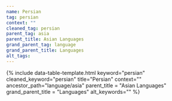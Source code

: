 ```yaml
---
name: Persian
tag: persian
context: ""
cleaned_tag: persian
parent_tag: asia
parent_title: Asian Languages
grand_parent_tag: language
grand_parent_title: Languages
alt_tags: 
---
```


{% include data-table-template.html 
  keyword="persian" 
  cleaned_keyword="persian" 
  title="Persian"
  context=""
  ancestor_path="language/asia" 
  parent_title = "Asian Languages"
  grand_parent_title = "Languages"
  alt_keywords=""
%}


